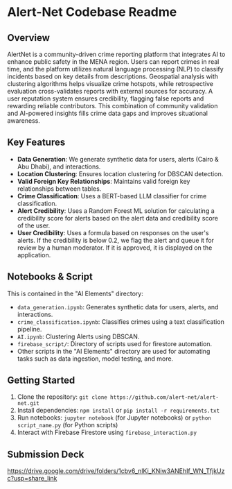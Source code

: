 # Alert-Net Codebase Readme

## Overview

AlertNet is a community-driven crime reporting platform that integrates AI to enhance public safety in the MENA region. Users can report crimes in real time, and the platform utilizes natural language processing (NLP) to classify incidents based on key details from descriptions. Geospatial analysis with clustering algorithms helps visualize crime hotspots, while retrospective evaluation cross-validates reports with external sources for accuracy. A user reputation system ensures credibility, flagging false reports and rewarding reliable contributors. This combination of community validation and AI-powered insights fills crime data gaps and improves situational awareness.

## Key Features

*   **Data Generation**: We generate synthetic data for users, alerts (Cairo & Abu Dhabi), and interactions.
*   **Location Clustering**: Ensures location clustering for DBSCAN detection.
*   **Valid Foreign Key Relationships**: Maintains valid foreign key relationships between tables.
*   **Crime Classification**: Uses a BERT-based LLM classifier for crime classification.
*   **Alert Credibility**: Uses a Random Forest ML solution for calculating a credibility score for alerts based on the alert data and credibility score of the user.
*   **User Credibility**: Uses a formula based on responses on the user's alerts. If the credibility is below 0.2, we flag the alert and queue it for review by a human moderator. If it is approved, it is displayed on the application.

## Notebooks & Script

This is contained in the "AI Elements" directory:
*   `data_generation.ipynb`: Generates synthetic data for users, alerts, and interactions.
*   `crime_classification.ipynb`: Classifies crimes using a text classification pipeline.
*   `AI.ipynb`: Clustering Alerts using DBSCAN.
*   `firebase_script/`: Directory of scripts used for firestore automation.
*   Other scripts in the "AI Elements" directory are used for automating tasks such as data ingestion, model testing, and more.

## Getting Started

1.  Clone the repository: `git clone https://github.com/alert-net/alert-net.git`
2.  Install dependencies: `npm install` or `pip install -r requirements.txt`
3.  Run notebooks: `jupyter notebook` (for Jupyter notebooks) or `python script_name.py` (for Python scripts)
4.  Interact with Firebase Firestore using `firebase_interaction.py`

## Submission Deck
https://drive.google.com/drive/folders/1cbv6_nlKi_KNiw3ANEhIf_WN_TfjkUzc?usp=share_link